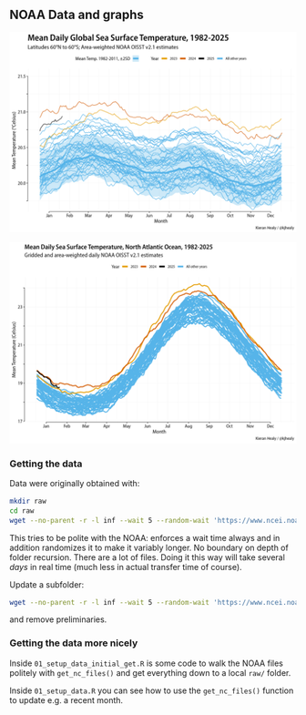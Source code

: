 ## NOAA Data and graphs

![](figures/global_mean.png)


![](figures/north_atlantic.png)


### Getting the data 

Data were originally obtained with:

```bash
mkdir raw
cd raw
wget --no-parent -r -l inf --wait 5 --random-wait 'https://www.ncei.noaa.gov/data/sea-surface-temperature-optimum-interpolation/v2.1/access/avhrr/'
```

This tries to be polite with the NOAA: enforces a wait time always and in addition randomizes it to make it variably longer. No boundary on depth of folder recursion. There are a lot of files. Doing it this way will take several *days* in real time (much less in actual transfer time of course).

Update a subfolder: 

```bash
wget --no-parent -r -l inf --wait 5 --random-wait 'https://www.ncei.noaa.gov/data/sea-surface-temperature-optimum-interpolation/v2.1/access/avhrr/202402'
```

and remove preliminaries. 

### Getting the data more nicely

Inside `01_setup_data_initial_get.R` is some code to walk the NOAA files politely with `get_nc_files()` and get everything down to a local `raw/` folder. 

Inside `01_setup_data.R` you can see how to use the `get_nc_files()` function to update e.g. a recent month.

